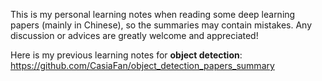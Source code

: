 This is my personal learning notes when reading some deep learning papers (mainly in Chinese), so the summaries may contain mistakes. Any discussion or advices are greatly welcome and appreciated!

Here is my previous learning notes for **object detection**:  https://github.com/CasiaFan/object_detection_papers_summary

